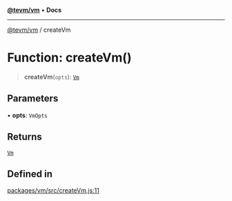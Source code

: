 [**@tevm/vm**](../README.md) • **Docs**

***

[@tevm/vm](../globals.md) / createVm

# Function: createVm()

> **createVm**(`opts`): [`Vm`](../type-aliases/Vm.md)

## Parameters

• **opts**: `VmOpts`

## Returns

[`Vm`](../type-aliases/Vm.md)

## Defined in

[packages/vm/src/createVm.js:11](https://github.com/evmts/tevm-monorepo/blob/main/packages/vm/src/createVm.js#L11)
